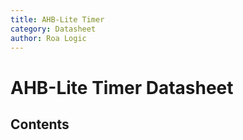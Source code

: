 ```yaml
---
title: AHB-Lite Timer
category: Datasheet
author: Roa Logic
---
```


# AHB-Lite Timer Datasheet

## Contents